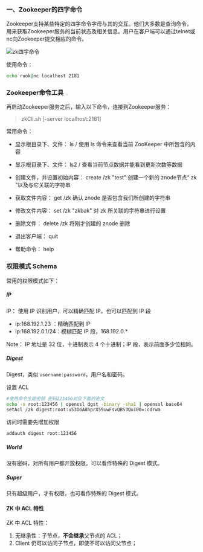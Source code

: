 ### 一、Zookeeper的四字命令

Zookeeper支持某些特定的四字命令字母与其的交互。他们大多数是查询命令，用来获取Zookeeper服务的当前状态及相关信息。用户在客户端可以通过telnet或nc向Zookeeper提交相应的命令。

![zk四字命令](assets/1563161762556.png)

使用命令：

```sh
echo ruok|nc localhost 2181
```

### Zookeeper命令工具

再启动Zookeeper服务之后，输入以下命令，连接到Zookeeper服务：

> zkCli.sh [-server localhost:2181]

常用命令：

-  显示根目录下、文件： ls / 使用 ls 命令来查看当前 ZooKeeper 中所包含的内容

-  显示根目录下、文件： ls2 / 查看当前节点数据并能看到更新次数等数据

-  创建文件，并设置初始内容： create /zk "test" 创建一个新的 znode节点“ zk ”以及与它关联的字符串

  

-  获取文件内容： get /zk 确认 znode 是否包含我们所创建的字符串

- 修改文件内容： set /zk "zkbak" 对 zk 所关联的字符串进行设置

-  删除文件： delete /zk 将刚才创建的 znode 删除

-  退出客户端： quit

-  帮助命令： help

### 权限模式 Schema

常用的权限模式如下：

##### IP

IP： 使用 IP 识别用户，可以精确匹配 IP，也可以匹配到 IP 段

- ip:168.192.1.23 ：精确匹配到 IP
- ip:168.192.0.1/24：模糊匹配 IP 段，168.192.0.*

Note： IP 地址是 32 位，十进制表示 4 个十进制；IP 段，表示前面多少位相同。

##### Digest

Digest，类似 `username:password`，用户名和密码。

设置 ACL

```sh
#使用命令生成密钥 密码123456对应下面的密文
echo -n root:123456 | openssl dgst -binary -sha1 | openssl base64
setAcl /zk digest:root:u53OoA8hprX59uwFsvQBS3QuI00=:cdrwa
```

访问时需要先增加权限

```sh
addauth digest root:123456
```

##### World

没有密码，对所有用户都开放权限。可以看作特殊的 Digest 模式。

##### Super

只有超级用户，才有权限，也可看作特殊的 Digest 模式。

#### ZK 中 ACL 特性

ZK 中 ACL 特性：

1. 无继承性：子节点，**不会继承**父节点的 ACL；
2. Client 仍可以访问子节点，即使不可以访问父节点；